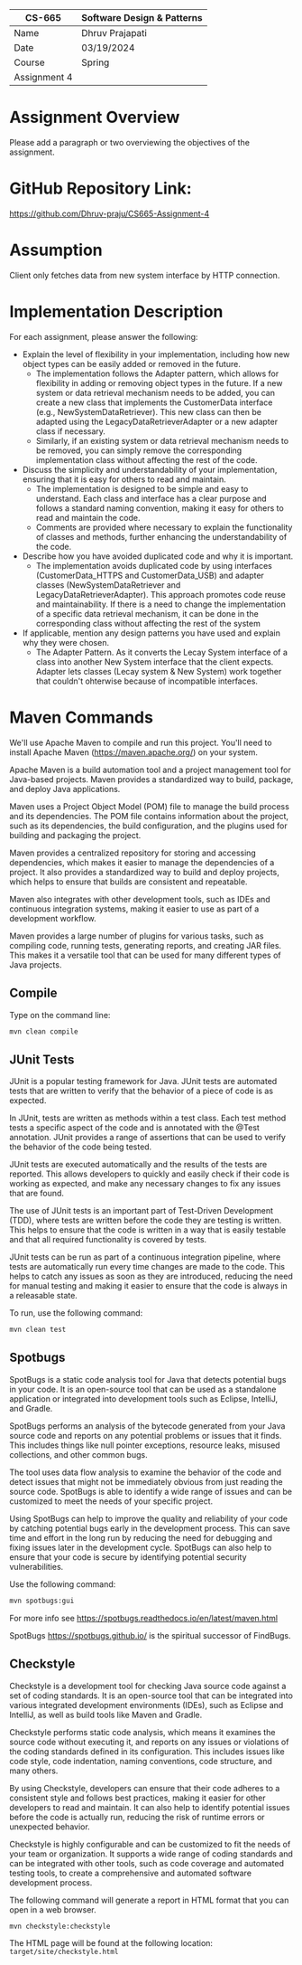 
| CS-665       | Software Design & Patterns |
|--------------|----------------------------|
| Name         | Dhruv Prajapati       |
| Date         | 03/19/2024                 |
| Course       | Spring      |
| Assignment 4 |                            |

# Assignment Overview
Please add a paragraph or two overviewing the objectives of the assignment.

# GitHub Repository Link:
https://github.com/Dhruv-praju/CS665-Assignment-4

# Assumption
Client only fetches data from new system interface by HTTP connection.

# Implementation Description 


For each assignment, please answer the following:

- Explain the level of flexibility in your implementation, including how new object types can
be easily added or removed in the future.
    -   The implementation follows the Adapter pattern, which allows for flexibility in adding or removing object types in the future. If a new system or data retrieval mechanism needs to be added, you can create a new class that implements the CustomerData interface (e.g., NewSystemDataRetriever). This new class can then be adapted using the LegacyDataRetrieverAdapter or a new adapter class if necessary. 
    -   Similarly, if an existing system or data retrieval mechanism needs to be removed, you can simply remove the corresponding implementation class without affecting the rest of the code.
- Discuss the simplicity and understandability of your implementation, ensuring that it is
easy for others to read and maintain.
    -   The implementation is designed to be simple and easy to understand. Each class and interface has a clear purpose and follows a standard naming convention, making it easy for others to read and maintain the code.
    -   Comments are provided where necessary to explain the functionality of classes and methods, further enhancing the understandability of the code.
- Describe how you have avoided duplicated code and why it is important.
    -   The implementation avoids duplicated code by using interfaces (CustomerData_HTTPS and CustomerData_USB) and adapter classes (NewSystemDataRetriever and LegacyDataRetrieverAdapter). This approach promotes code reuse and maintainability. If there is a need to change the implementation of a specific data retrieval mechanism, it can be done in the corresponding class without affecting the rest of the system
- If applicable, mention any design patterns you have used and explain why they were
chosen.
    -   The Adapter Pattern. As it converts the Lecay System interface of a class into another New System interface that the client expects. Adapter lets classes (Lecay system & New System) work together that couldn't ohterwise because of incompatible interfaces.


# Maven Commands

We'll use Apache Maven to compile and run this project. You'll need to install Apache Maven (https://maven.apache.org/) on your system. 

Apache Maven is a build automation tool and a project management tool for Java-based projects. Maven provides a standardized way to build, package, and deploy Java applications.

Maven uses a Project Object Model (POM) file to manage the build process and its dependencies. The POM file contains information about the project, such as its dependencies, the build configuration, and the plugins used for building and packaging the project.

Maven provides a centralized repository for storing and accessing dependencies, which makes it easier to manage the dependencies of a project. It also provides a standardized way to build and deploy projects, which helps to ensure that builds are consistent and repeatable.

Maven also integrates with other development tools, such as IDEs and continuous integration systems, making it easier to use as part of a development workflow.

Maven provides a large number of plugins for various tasks, such as compiling code, running tests, generating reports, and creating JAR files. This makes it a versatile tool that can be used for many different types of Java projects.

## Compile
Type on the command line: 

```bash
mvn clean compile
```



## JUnit Tests
JUnit is a popular testing framework for Java. JUnit tests are automated tests that are written to verify that the behavior of a piece of code is as expected.

In JUnit, tests are written as methods within a test class. Each test method tests a specific aspect of the code and is annotated with the @Test annotation. JUnit provides a range of assertions that can be used to verify the behavior of the code being tested.

JUnit tests are executed automatically and the results of the tests are reported. This allows developers to quickly and easily check if their code is working as expected, and make any necessary changes to fix any issues that are found.

The use of JUnit tests is an important part of Test-Driven Development (TDD), where tests are written before the code they are testing is written. This helps to ensure that the code is written in a way that is easily testable and that all required functionality is covered by tests.

JUnit tests can be run as part of a continuous integration pipeline, where tests are automatically run every time changes are made to the code. This helps to catch any issues as soon as they are introduced, reducing the need for manual testing and making it easier to ensure that the code is always in a releasable state.

To run, use the following command:
```bash
mvn clean test
```


## Spotbugs 

SpotBugs is a static code analysis tool for Java that detects potential bugs in your code. It is an open-source tool that can be used as a standalone application or integrated into development tools such as Eclipse, IntelliJ, and Gradle.

SpotBugs performs an analysis of the bytecode generated from your Java source code and reports on any potential problems or issues that it finds. This includes things like null pointer exceptions, resource leaks, misused collections, and other common bugs.

The tool uses data flow analysis to examine the behavior of the code and detect issues that might not be immediately obvious from just reading the source code. SpotBugs is able to identify a wide range of issues and can be customized to meet the needs of your specific project.

Using SpotBugs can help to improve the quality and reliability of your code by catching potential bugs early in the development process. This can save time and effort in the long run by reducing the need for debugging and fixing issues later in the development cycle. SpotBugs can also help to ensure that your code is secure by identifying potential security vulnerabilities.

Use the following command:

```bash
mvn spotbugs:gui 
```

For more info see 
https://spotbugs.readthedocs.io/en/latest/maven.html

SpotBugs https://spotbugs.github.io/ is the spiritual successor of FindBugs.


## Checkstyle 

Checkstyle is a development tool for checking Java source code against a set of coding standards. It is an open-source tool that can be integrated into various integrated development environments (IDEs), such as Eclipse and IntelliJ, as well as build tools like Maven and Gradle.

Checkstyle performs static code analysis, which means it examines the source code without executing it, and reports on any issues or violations of the coding standards defined in its configuration. This includes issues like code style, code indentation, naming conventions, code structure, and many others.

By using Checkstyle, developers can ensure that their code adheres to a consistent style and follows best practices, making it easier for other developers to read and maintain. It can also help to identify potential issues before the code is actually run, reducing the risk of runtime errors or unexpected behavior.

Checkstyle is highly configurable and can be customized to fit the needs of your team or organization. It supports a wide range of coding standards and can be integrated with other tools, such as code coverage and automated testing tools, to create a comprehensive and automated software development process.

The following command will generate a report in HTML format that you can open in a web browser. 

```bash
mvn checkstyle:checkstyle
```

The HTML page will be found at the following location:
`target/site/checkstyle.html`




